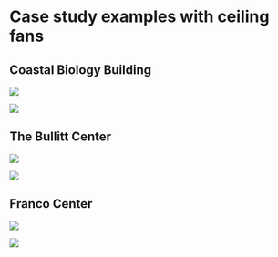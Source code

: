 # Case study examples with ceiling fans

## Coastal Biology Building

![](<../.gitbook/assets/0 (28).png>)



![](<../.gitbook/assets/1 (22).png>)



## The Bullitt Center

![](<../.gitbook/assets/2 (15).png>)



![](<../.gitbook/assets/3 (13).png>)



## Franco Center

![](<../.gitbook/assets/4 (8).png>)



![](<../.gitbook/assets/5 (17).png>)
